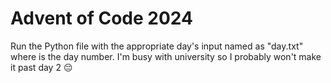 # Advent of Code 2024
Run the Python file with the appropriate day's input named as "day<x>.txt" where <x> is the day number.
I'm busy with university so I probably won't make it past day 2 😔
